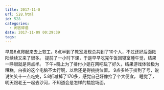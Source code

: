 ```yaml
---
title: 2017-11-8
url: 528.html
id: 528
categories:
  - 闲言碎语
date: 2017-11-09 00:29:39
tags:
---
```


早晨8点爬起来去上软工，8点半到了教室发现总共到了10个人，不过还好后面陆陆续续又来了很多。 提前了一小时下课，于是早早吃完午饭回寝室睡午觉，结果一睁眼就是两点半。 下午+晚上为了排付小姐在网吧玩了好久，结果游戏体验极为糟糕，白夜的这个电脑不太行啊，以后还是得挑挑位置。 9点多终于排到了号，说说笑笑十一点吃完，5.8折减掉了170多，感觉自己好像捡了个大便宜。 睡觉了，明天跟老王一起去沙河，不知道会是怎样的尴尬场面。